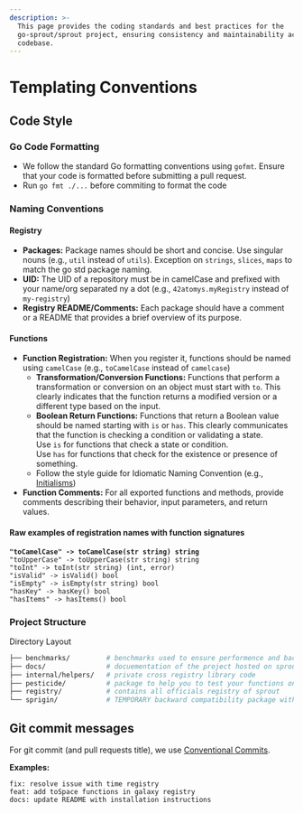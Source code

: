 ```yaml
---
description: >-
  This page provides the coding standards and best practices for the
  go-sprout/sprout project, ensuring consistency and maintainability across the
  codebase.
---
```


# Templating Conventions

## Code Style

### Go Code Formatting

* We follow the standard Go formatting conventions using `gofmt`. Ensure that your code is formatted before submitting a pull request.
* Run `go fmt ./...` before commiting to format the code

### Naming Conventions

#### Registry

* **Packages:** Package names should be short and concise. Use singular nouns (e.g., `util` instead of `utils`). Exception on `strings`, `slices`, `maps` to match the go std package naming.
* **UID:** The UID of a repository must be in camelCase and prefixed with your name/org separated ny a dot (e.g., `42atomys.myRegistry` instead of `my-registry`)
* **Registry README/Comments:** Each package should have a comment or a README that provides a brief overview of its purpose.

#### Functions

* **Function Registration:** When you register it, functions should be named using `camelCase` (e.g., `toCamelCase` instead of `camelcase`)
  * **Transformation/Conversion Functions:** Functions that perform a transformation or conversion on an object must start with `to`. This clearly indicates that the function returns a modified version or a different type based on the input.
  * **Boolean Return Functions:** Functions that return a Boolean value should be named starting with `is` or `has`. This clearly communicates that the function is checking a condition or validating a state.\
    Use `is` for functions that check a state or condition.\
    Use `has` for functions that check for the existence or presence of something.
  * Follow the style guide for Idiomatic Naming Convention (e.g., [Initialisms](https://google.github.io/styleguide/go/decisions#initialisms))
* **Function Comments:** For all exported functions and methods, provide comments describing their behavior, input parameters, and return values.

#### Raw examples of registration names with function signatures

<pre class="language-go"><code class="lang-go"><strong>"toCamelCase" -> toCamelCase(str string) string
</strong>"toUpperCase" -> toUpperCase(str string) string
"toInt" -> toInt(str string) (int, error)
"isValid" -> isValid() bool
"isEmpty" -> isEmpty(str string) bool
"hasKey" -> hasKey() bool
"hasItems" -> hasItems() bool
</code></pre>

### Project Structure

Directory Layout

```bash
├── benchmarks/         # benchmarks used to ensure performence and backward
├── docs/               # docuementation of the project hosted on sprout.atom.codes
├── internal/helpers/   # private cross registry library code
├── pesticide/          # package to help you to test your functions on a template engine
├── registry/           # contains all officials registry of sprout
└── sprigin/            # TEMPORARY backward compatibility package with sprig
```

## Git commit messages

For git commit (and pull requests title), we use [Conventional Commits](https://www.conventionalcommits.org/en/v1.0.0/).&#x20;

**Examples:**

```
fix: resolve issue with time registry
feat: add toSpace functions in galaxy registry
docs: update README with installation instructions
```
